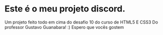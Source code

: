 # Este é o meu projeto discord.


Um projeto feito todo em cima do desafio 10 do curso de HTML5 E CSS3 Do professor Gustavo Guanabara! :)
Espero que vocês gostem

